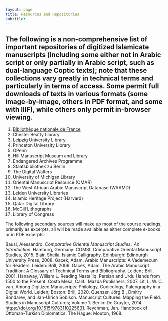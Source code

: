 ```yaml
---
layout: page
title: Resources and Repositories
subtitle: 
---
```

The following is a non-comprehensive list of important repositories of digitized Islamicate manuscripts (including some either not in Arabic script or only partially in Arabic script, such as dual-language Coptic texts); note that these collections vary greatly in technical terms and particularly in terms of access. Some permit full downloads of texts in various formats (some image-by-image, others in PDF format, and some with IIIF), while others only permit in-browser viewing.
----
1. [Bibliothèque nationale de France][1]    
2. Chester Beatty Library        
3. Leipzig University Library         
4. Princeton University Library        
5. OPenn   
6. Hill Manuscript Museum and Library
7. Endangered Archives Programme     
8. Staatsbibliothek zu Berlin
9. The Digital Walters            
10. University of Michigan Library 
11. Oriental Manuscript Resource (OMAR)
12. The West African Arabic Manuscript Database (WAAMD)
13. Leiden University Libraries
14. Islamic Heritage Project (Harvard)
15. Qatar Digital Library 
16. McGill Lithographs
17. Library of Congress

The following secondary sources will make up most of the course readings, primarily as excerpts; all will be made available as either complete e-books or in PDF excerpts:

Bausi, Alessandro. <i>Comparative Oriental Manuscript Studies : An Introduction.</i> Hamburg, Germany: COMSt, Comparative Oriental Manuscript Studies, 2015.
Blair, Sheila. Islamic Calligraphy. Edinburgh: Edinburgh University Press, 2008.
Gacek, Adam. Arabic Manuscripts: A Vademecum for Readers. Leiden: Brill, 2009.
Gacek, Adam. The Arabic Manuscript Tradition: A Glossary of Technical Terms and Bibliography. Leiden ; Brill, 2001.
Hanaway, William L. Reading Nasta’liq: Persian and Urdu Hands from 1500 to the Present. Costa Mesa, Calif.: Mazda Publishers, 2007.
Lit, L. W. C. van. Among Digitized Manuscripts: Philology, Codicology, Paleography in a Digital World. Leiden; Boston: Brill, 2020.
Quenzer, Jörg B., Dmitry Bondarev, and Jan-Ulrich Sobisch. Manuscript Cultures: Mapping the Field. Studies in Manuscript Cultures; Volume 1. Berlin: De Gruyter, 2014. https://doi.org/10.1515/9783110225631.
Reychman, Jan. Handbook of Ottoman-Turkish Diplomatics. The Hague: Mouton, 1968.


[1]: https://gallica.bnf.fr/accueil/en/content/accueil-en?mode=desktop/ "Bibliothèque nationale de France"
[2]: https://chesterbeatty.ie/ "Chester Beatty Library"
[3]: https://www.islamic-manuscripts.net/content/index.xml "Leipzig University Library "
[4]: https://library.princeton.edu/ "Princeton University Library"
[5]: http://openn.library.upenn.edu/ "OPenn"
[6]: https://www.vhmml.org/ "Hill Manuscript Museum and Library"
[7]: https://eap.bl.uk/ "Endangered Archives Programme"
[8]: https://digital.staatsbibliothek-berlin.de/ "Staatsbibliothek zu Berlin"
[9]: https://www.thedigitalwalters.org/ "The Digital Walters"
[10]: https://guides.lib.umich.edu/islamicmss/find "University of Michigan Library"
[11]: http://omar.ub.uni-freiburg.de/index.php?id=homepage "Oriental Manuscript Resource (OMAR)"
[12]: https://waamd.lib.berkeley.edu/home "The West African Arabic Manuscript Database (WAAMD)"
[13]: https://digitalcollections.universiteitleiden.nl/ "Leiden University Libraries"
[14]: https://curiosity.lib.harvard.edu/islamic-heritage-project "Islamic Heritage Project (Harvard)"
[15]: https://www.qdl.qa/en "Qatar Digital Library"
[16]: https://digital.library.mcgill.ca/islamic_lithographs/ "McGill Lithographs"
[17]: https://www.loc.gov "Library of Congress"